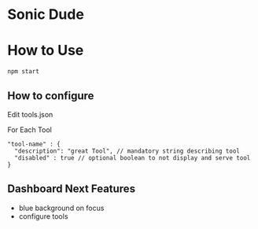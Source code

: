 # Sonic Dude

# How to Use

```
npm start
```

## How to configure

Edit tools.json

For Each Tool

```
"tool-name" : {
  "description": "great Tool", // mandatory string describing tool
  "disabled" : true // optional boolean to not display and serve tool
}
```

## Dashboard Next Features

- blue background on focus
- configure tools 
